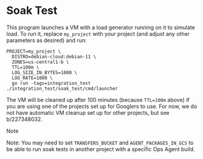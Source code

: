 # Soak Test

This program launches a VM with a load generator running on it to simulate
load. To run it, replace `my_project` with your project (and adjust any other
parameters as desired) and run:

```
PROJECT=my_project \
  DISTRO=debian-cloud:debian-11 \
  ZONES=us-central1-b \
  TTL=100m \
  LOG_SIZE_IN_BYTES=1000 \
  LOG_RATE=1000 \
  go run -tags=integration_test ./integration_test/soak_test/cmd/launcher
```

The VM will be cleaned up after 100 minutes (because `TTL=100m` above) if you
are using one of the projects set up for Googlers to use. For now, we do not
have automatic VM cleanup set up for other projects, but see b/227348032.

> [!NOTE]
> Note: You may need to set `TRANSFERS_BUCKET` and `AGENT_PACKAGES_IN_GCS` to 
> be able to run soak tests in another project with a specific Ops Agent build.